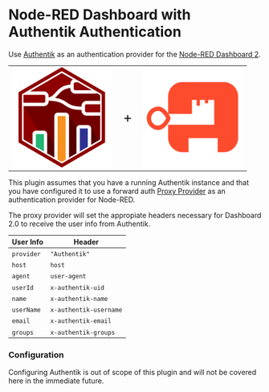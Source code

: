 # Node-RED Dashboard with Authentik Authentication

Use [Authentik](https://goauthentik.io/) as an authentication provider for the [Node-RED Dashboard 2](https://github.com/FlowFuse/node-red-dashboard).

<table align="center" style="border-collapse: collapse;">
  <tr>
    <td style="border: none;"><img src="assets/logo.png" alt="alt text" height="200px"/></td>
    <td style="font-size: 2em; vertical-align: middle; text-align: center; border: none;">+</td>
    <td style="border: none;"><img src="assets/authentik-orange.png" alt="alt text" height="200px"/></td>
  </tr>
</table>


This plugin assumes that you have a running Authentik instance and that you have configured it to use a forward auth [Proxy Provider](https://docs.goauthentik.io/docs/providers/proxy/) as an authentication provider for Node-RED. 

The proxy provider will set the appropiate headers necessary for Dashboard 2.0 to receive the user info from Authentik. 

| **User Info** | **Header** |
|---------------|------------|
| `provider` | `"Authentik"` |
| `host` | `host` |
| `agent` | `user-agent` |
| `userId` | `x-authentik-uid` |
| `name` | `x-authentik-name` |
| `userName` | `x-authentik-username` |
| `email` | `x-authentik-email` |
| `groups` | `x-authentik-groups` |



### Configuration
Configuring Authentik is out of scope of this plugin and will not be covered here in the immediate future.